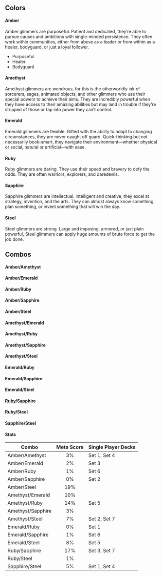 ## Colors

#### Amber

Amber glimmers are purposeful. Patient and dedicated, they’re able to pursue causes and ambitions with single-minded persistence. They often work within communities, either from above as a leader or from within as a healer, bodyguard, or just a loyal follower.

- Purposeful
- Healer
- Bodyguard

#### Amethyst

Amethyst glimmers are wondrous, for this is the otherworldly ink of sorcerers, sages, animated objects, and other glimmers who use their special powers to achieve their aims. They are incredibly powerful when they have access to their amazing abilities but may land in trouble if they’re stripped of those or tap into power they can’t control.

#### Emerald

Emerald glimmers are flexible. Gifted with the ability to adapt to changing circumstances, they are never caught off guard. Quick-thinking but not necessarily book-smart, they navigate their environment—whether physical or social, natural or artificial—with ease.

#### Ruby

Ruby glimmers are daring. They use their speed and bravery to defy the odds. They are often warriors, explorers, and daredevils.

#### Sapphire

Sapphire glimmers are intellectual. Intelligent and creative, they excel at strategy, invention, and the arts. They can almost always know something, plan something, or invent something that will win the day.

#### Steel

Steel glimmers are strong. Large and imposing, armored, or just plain powerful, Steel glimmers can apply huge amounts of brute force to get the job done.

## Combos

#### Amber/Amethyst

#### Amber/Emerald

#### Amber/Ruby

#### Amber/Sapphire

#### Amber/Steel

#### Amethyst/Emerald

#### Amethyst/Ruby

#### Amethyst/Sapphire

#### Amethyst/Steel

#### Emerald/Ruby

#### Emerald/Sapphire

#### Emerald/Steel

#### Ruby/Sapphire

#### Ruby/Steel

#### Sapphire/Steel

#### Stats

| Combo             | Meta Score | Single Player Decks |
| ----------------- | :--------: | ------------------- |
| Amber/Amethyst    |     3%     | Set 1, Set 4        |
| Amber/Emerald     |     2%     | Set 3               |
| Amber/Ruby        |     1%     | Set 6               |
| Amber/Sapphire    |     0%     | Set 2               |
| Amber/Steel       |     19%    |                     |
| Amethyst/Emerald  |     10%    |                     |
| Amethyst/Ruby     |     14%    | Set 5               |
| Amethyst/Sapphire |     3%     |                     |
| Amethyst/Steel    |     7%     | Set 2, Set 7        |
| Emerald/Ruby      |     0%     | Set 1               |
| Emerald/Sapphire  |     1%     | Set 6               |
| Emerald/Steel     |     8%     | Set 5               |
| Ruby/Sapphire     |     17%    | Set 3, Set 7        |
| Ruby/Steel        |     1%     |                     |
| Sapphire/Steel    |     5%     | Set 1, Set 4        |
